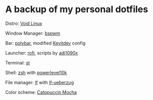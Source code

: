 # A backup of my personal dotfiles

Distro: [Void Linux](https://voidlinux.org/)

Window Manager: [bspwm](https://github.com/baskerville/bspwm)

Bar: [polybar](https://polybar.github.io/), modified [Keyitdev](https://github.com/Keyitdev/dotfiles) config

Launcher: [rofi](https://github.com/davatorium/rofi), scripts by [adi1090x](https://github.com/adi1090x/rofi)

Terminal: [st](https://st.suckless.org/)

Shell: [zsh](https://www.zsh.org/) with [powerlevel10k](https://github.com/romkatv/powerlevel10k)

File manager: [lf](https://github.com/gokcehan/lf.git) with [lf-ueberzug](https://github.com/gokcehan/lf.git)
 
Color scheme: [Catppuccin Mocha](https://github.com/catppuccin/catppuccin)

